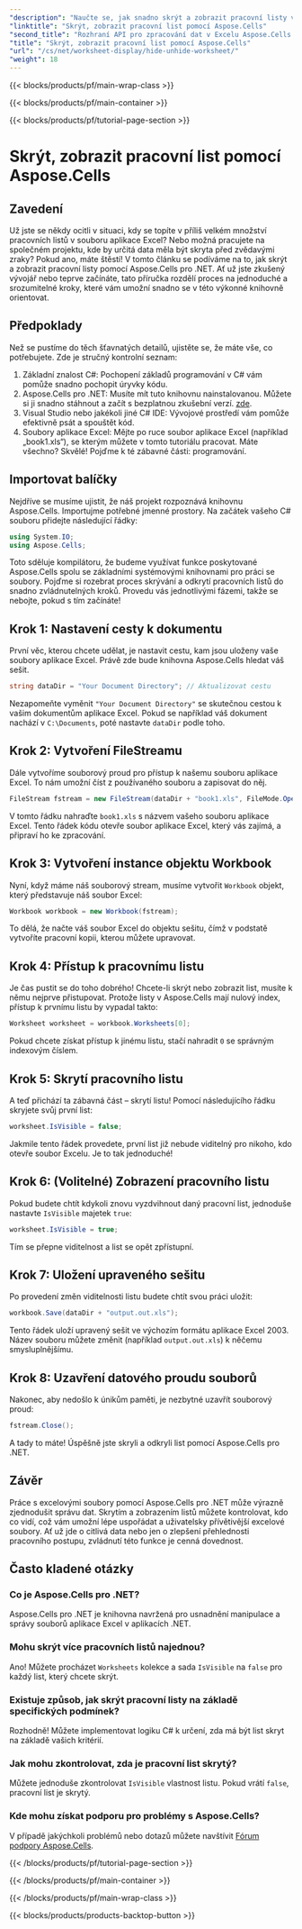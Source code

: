 ```yaml
---
"description": "Naučte se, jak snadno skrýt a zobrazit pracovní listy v Excelu pomocí Aspose.Cells pro .NET. Podrobný návod plný tipů a postřehů."
"linktitle": "Skrýt, zobrazit pracovní list pomocí Aspose.Cells"
"second_title": "Rozhraní API pro zpracování dat v Excelu Aspose.Cells v .NET"
"title": "Skrýt, zobrazit pracovní list pomocí Aspose.Cells"
"url": "/cs/net/worksheet-display/hide-unhide-worksheet/"
"weight": 18
---
```


{{< blocks/products/pf/main-wrap-class >}}

{{< blocks/products/pf/main-container >}}

{{< blocks/products/pf/tutorial-page-section >}}

# Skrýt, zobrazit pracovní list pomocí Aspose.Cells

## Zavedení
Už jste se někdy ocitli v situaci, kdy se topíte v příliš velkém množství pracovních listů v souboru aplikace Excel? Nebo možná pracujete na společném projektu, kde by určitá data měla být skryta před zvědavými zraky? Pokud ano, máte štěstí! V tomto článku se podíváme na to, jak skrýt a zobrazit pracovní listy pomocí Aspose.Cells pro .NET. Ať už jste zkušený vývojář nebo teprve začínáte, tato příručka rozdělí proces na jednoduché a srozumitelné kroky, které vám umožní snadno se v této výkonné knihovně orientovat.
## Předpoklady
Než se pustíme do těch šťavnatých detailů, ujistěte se, že máte vše, co potřebujete. Zde je stručný kontrolní seznam:
1. Základní znalost C#: Pochopení základů programování v C# vám pomůže snadno pochopit úryvky kódu.
2. Aspose.Cells pro .NET: Musíte mít tuto knihovnu nainstalovanou. Můžete si ji snadno stáhnout a začít s bezplatnou zkušební verzí. [zde](https://releases.aspose.com/).
3. Visual Studio nebo jakékoli jiné C# IDE: Vývojové prostředí vám pomůže efektivně psát a spouštět kód.
4. Soubory aplikace Excel: Mějte po ruce soubor aplikace Excel (například „book1.xls“), se kterým můžete v tomto tutoriálu pracovat.
Máte všechno? Skvělé! Pojďme k té zábavné části: programování.
## Importovat balíčky
Nejdříve se musíme ujistit, že náš projekt rozpoznává knihovnu Aspose.Cells. Importujme potřebné jmenné prostory. Na začátek vašeho C# souboru přidejte následující řádky:
```csharp
using System.IO;
using Aspose.Cells;
```
Toto sděluje kompilátoru, že budeme využívat funkce poskytované Aspose.Cells spolu se základními systémovými knihovnami pro práci se soubory.
Pojďme si rozebrat proces skrývání a odkrytí pracovních listů do snadno zvládnutelných kroků. Provedu vás jednotlivými fázemi, takže se nebojte, pokud s tím začínáte!
## Krok 1: Nastavení cesty k dokumentu
První věc, kterou chcete udělat, je nastavit cestu, kam jsou uloženy vaše soubory aplikace Excel. Právě zde bude knihovna Aspose.Cells hledat váš sešit.
```csharp
string dataDir = "Your Document Directory"; // Aktualizovat cestu
```
Nezapomeňte vyměnit `"Your Document Directory"` se skutečnou cestou k vašim dokumentům aplikace Excel. Pokud se například váš dokument nachází v `C:\Documents`, poté nastavte `dataDir` podle toho.
## Krok 2: Vytvoření FileStreamu
Dále vytvoříme souborový proud pro přístup k našemu souboru aplikace Excel. To nám umožní číst z používaného souboru a zapisovat do něj.
```csharp
FileStream fstream = new FileStream(dataDir + "book1.xls", FileMode.Open);
```
V tomto řádku nahraďte `book1.xls` s názvem vašeho souboru aplikace Excel. Tento řádek kódu otevře soubor aplikace Excel, který vás zajímá, a připraví ho ke zpracování.
## Krok 3: Vytvoření instance objektu Workbook
Nyní, když máme náš souborový stream, musíme vytvořit `Workbook` objekt, který představuje náš soubor Excel:
```csharp
Workbook workbook = new Workbook(fstream);
```
To dělá, že načte váš soubor Excel do objektu sešitu, čímž v podstatě vytvoříte pracovní kopii, kterou můžete upravovat.
## Krok 4: Přístup k pracovnímu listu
Je čas pustit se do toho dobrého! Chcete-li skrýt nebo zobrazit list, musíte k němu nejprve přistupovat. Protože listy v Aspose.Cells mají nulový index, přístup k prvnímu listu by vypadal takto:
```csharp
Worksheet worksheet = workbook.Worksheets[0];
```
Pokud chcete získat přístup k jinému listu, stačí nahradit `0` se správným indexovým číslem.
## Krok 5: Skrytí pracovního listu
A teď přichází ta zábavná část – skrytí listu! Pomocí následujícího řádku skryjete svůj první list:
```csharp
worksheet.IsVisible = false;
```
Jakmile tento řádek provedete, první list již nebude viditelný pro nikoho, kdo otevře soubor Excelu. Je to tak jednoduché!
## Krok 6: (Volitelné) Zobrazení pracovního listu
Pokud budete chtít kdykoli znovu vyzdvihnout daný pracovní list, jednoduše nastavte `IsVisible` majetek `true`:
```csharp
worksheet.IsVisible = true;
```
Tím se přepne viditelnost a list se opět zpřístupní.
## Krok 7: Uložení upraveného sešitu
Po provedení změn viditelnosti listu budete chtít svou práci uložit:
```csharp
workbook.Save(dataDir + "output.out.xls");
```
Tento řádek uloží upravený sešit ve výchozím formátu aplikace Excel 2003. Název souboru můžete změnit (například `output.out.xls`) k něčemu smysluplnějšímu.
## Krok 8: Uzavření datového proudu souborů
Nakonec, aby nedošlo k únikům paměti, je nezbytné uzavřít souborový proud:
```csharp
fstream.Close();
```
A tady to máte! Úspěšně jste skryli a odkryli list pomocí Aspose.Cells pro .NET.
## Závěr
Práce s excelovými soubory pomocí Aspose.Cells pro .NET může výrazně zjednodušit správu dat. Skrytím a zobrazením listů můžete kontrolovat, kdo co vidí, což vám umožní lépe uspořádat a uživatelsky přívětivější excelové soubory. Ať už jde o citlivá data nebo jen o zlepšení přehlednosti pracovního postupu, zvládnutí této funkce je cenná dovednost.
## Často kladené otázky
### Co je Aspose.Cells pro .NET?
Aspose.Cells pro .NET je knihovna navržená pro usnadnění manipulace a správy souborů aplikace Excel v aplikacích .NET.
### Mohu skrýt více pracovních listů najednou?
Ano! Můžete procházet `Worksheets` kolekce a sada `IsVisible` na `false` pro každý list, který chcete skrýt.
### Existuje způsob, jak skrýt pracovní listy na základě specifických podmínek?
Rozhodně! Můžete implementovat logiku C# k určení, zda má být list skryt na základě vašich kritérií.
### Jak mohu zkontrolovat, zda je pracovní list skrytý?
Můžete jednoduše zkontrolovat `IsVisible` vlastnost listu. Pokud vrátí `false`, pracovní list je skrytý.
### Kde mohu získat podporu pro problémy s Aspose.Cells?
V případě jakýchkoli problémů nebo dotazů můžete navštívit [Fórum podpory Aspose.Cells](https://forum.aspose.com/c/cells/9).

{{< /blocks/products/pf/tutorial-page-section >}}

{{< /blocks/products/pf/main-container >}}

{{< /blocks/products/pf/main-wrap-class >}}

{{< blocks/products/products-backtop-button >}}